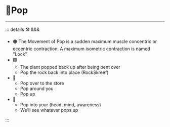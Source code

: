 # 🔻<via>Pop</via>

---

<!-- =================================================== -->
<!-- =================================================== -->
<!-- =================================================== -->
<!-- =================================================== -->
<!-- =================================================== -->
::: details 🛠 <dev>&&&</dev>

- 🟠 The Movement of Pop is a sudden maximum muscle concentric or eccentric contraction. A maximum isometric contraction is named "Lock"
- 🟩
    - The plant popped back up after being bent over
    - Pop the rock back into place (RockSkreef)
- 🔻
    - Pop over to the store
    - Pop around you
    - Pop up
- 💜
    - Pop into your (head, mind, awareness)
    - We'll see whatever pops up

:::
